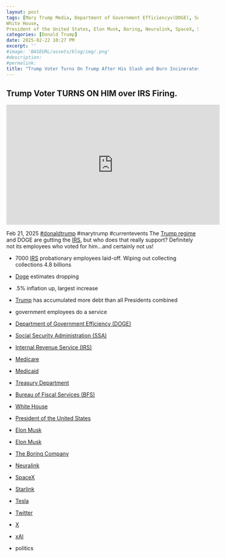 ```yaml
---
layout: post
tags: [Mary Trump Media, Department of Government Efficiencyv(DOGE(, Social Security Administration (SSA), Internal Revenue Service (IRS), Medicare, Medicaid, Treasury Department, Bureau of Fiscal Services (BFS), 
White House, 
President of the United States, Elon Musk, Boring, Neuralink, SpaceX, Starlink, Tesla, Twitter, X, xAI, politics]
categories: [Donald Trump]
date: 2025-02-22 10:27 PM
excerpt: ''
#image: 'BASEURL/assets/blog/img/.png'
#description:
#permalink:
title: "Trump Voter Turns On Trump After His Slash and Burn Incinerates IRS and His Job"
---
```



## Trump Voter TURNS ON HIM over IRS Firing. 

<iframe width="560" height="315" src="https://www.youtube.com/embed/dEkOjvrpYHY?si=5vAz6sevLm9vy2h_" title="YouTube video player" frameborder="0" allow="accelerometer; autoplay; clipboard-write; encrypted-media; gyroscope; picture-in-picture; web-share" referrerpolicy="strict-origin-when-cross-origin" allowfullscreen></iframe>

Feb 21, 2025  [#donaldtrump](https://www.whitehouse.gov/) #marytrump #currentevents
The [Trump regime](https://www.whitehouse.gov/) and DOGE are gutting the [IRS](https://www.irs.gov/), but who does that really support? Definitely not its employees who voted for him...and certainly not us!
- 7000 [IRS](https://www.irs.gov/) probationary employees laid-off. Wiping out collecting collections 4.8 billions 
- [Doge](https://doge.gov/) estimates dropping 
- .5% inflation up, largest increase 
- [Trump](https://www.whitehouse.gov/) has accumulated more debt than all Presidents combined 
- government employees do a service 

- [Department of Government Efficiency (DOGE)](https://doge.gov/)
- [Social Security Administration (SSA)](https://www.ssa.gov/)
- [Internal Revenue Service (IRS)](https://www.irs.gov/)
- [Medicare](https://www.medicare.gov/)
- [Medicaid](https://www.medicaid.gov/)
- [Treasury Department](https://home.treasury.gov/)
- [Bureau of Fiscal Services (BFS)](https://www.fiscal.treasury.gov/)
- [White House](https://www.whitehouse.gov/)
- [President of the United States](https://www.whitehouse.gov/)
- [Elon Musk](https://ir.tesla.com/corporate/elon-musk)
- [Elon Musk](https://x.com/elonmusk/)
- [The Boring Company](https://www.boringcompany.com/)
- [Neuralink](https://neuralink.com/)
- [SpaceX](https://www.spacex.com/)
- [Starlink](https://www.starlink.com/)
- [Tesla](https://www.tesla.com/)
- [Twitter](https://twitter.com/)
- [ X ](https://x.com/)
- [xAI](https://x.ai/)
- politics


